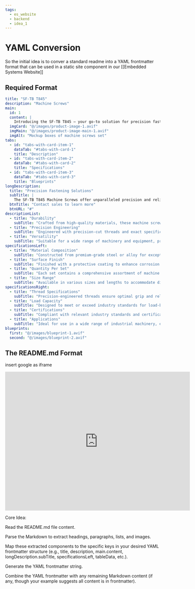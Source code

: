 ```yaml
---
tags:
  - es_website
  - backend
  - idea_1
---
```

# YAML Conversion
So the initial idea is to conver a standard readme into a YAML frontmatter format that can be used in a static site component in our [[Embedded Systems Website]] 

## Required Format
```yaml
title: "SF-TB T845"
description: "Machine Screws"
main:
  id: 1
  content: |
    Introducing the SF-TB T845 – your go-to solution for precision fastening in machinery and equipment. This comprehensive set of machine screws is meticulously crafted to meet the stringent demands of industrial applications, ensuring secure and reliable fastening.
  imgCard: "@/images/product-image-1.avif"
  imgMain: "@/images/product-image-main-1.avif"
  imgAlt: "Mockup boxes of machine screws set"
tabs:
  - id: "tabs-with-card-item-1"
    dataTab: "#tabs-with-card-1"
    title: "Description"
  - id: "tabs-with-card-item-2"
    dataTab: "#tabs-with-card-2"
    title: "Specifications"
  - id: "tabs-with-card-item-3"
    dataTab: "#tabs-with-card-3"
    title: "Blueprints"
longDescription:
  title: "Precision Fastening Solutions"
  subTitle: |
    The SF-TB T845 Machine Screws offer unparalleled precision and reliability for industrial applications, ensuring seamless operation and longevity for your machinery and equipment.
  btnTitle: "Contact sales to learn more"
  btnURL: "#"
descriptionList:
  - title: "Durability"
    subTitle: "Crafted from high-quality materials, these machine screws are built to withstand the rigors of industrial environments."
  - title: "Precision Engineering"
    subTitle: "Engineered with precision-cut threads and exact specifications, ensuring a tight and secure fit for every application."
  - title: "Versatility"
    subTitle: "Suitable for a wide range of machinery and equipment, providing versatile fastening solutions for various industrial needs."
specificationsLeft:
  - title: "Material Composition"
    subTitle: "Constructed from premium-grade steel or alloy for exceptional strength and durability."
  - title: "Surface Finish"
    subTitle: "Finished with a protective coating to enhance corrosion resistance and extend service life."
  - title: "Quantity Per Set"
    subTitle: "Each set contains a comprehensive assortment of machine screws to meet diverse industrial requirements."
  - title: "Size Range"
    subTitle: "Available in various sizes and lengths to accommodate different machinery and equipment specifications."
specificationsRight:
  - title: "Thread Specifications"
    subTitle: "Precision-engineered threads ensure optimal grip and reliability, even in high-vibration environments."
  - title: "Load Capacity"
    subTitle: "Designed to meet or exceed industry standards for load-bearing capacity, ensuring safe and reliable operation."
  - title: "Certifications"
    subTitle: "Compliant with relevant industry standards and certifications, guaranteeing quality and reliability."
  - title: "Applications"
    subTitle: "Ideal for use in a wide range of industrial machinery, equipment, and assemblies that demand precise and secure fastening."
blueprints:
  first: "@/images/blueprint-1.avif"
  second: "@/images/blueprint-2.avif"   
```

## The README.md Format 
insert google as iframe 
<iframe src="https://www.google.com/maps/embed?pb=!1m18!1m12!1m3!1d3153.987449174328!2d-122.41941568468111!3d37.77492977975959!2m3!1f0!2f0!3f0!3m2!1i1024!2i768!4f13.1!3m3!1m2!1s0x8085809c8e8c8c8c%3A0x8c8c8c8c8c8c8c8c!2sSan%20Francisco%2C%20CA%2094105%2C%20USA!5e0!3m2!1sen!2sin!4v1633079161234" width="600" height="450" style="border:0;" allowfullscreen="" loading="lazy"></iframe>



Core Idea:

Read the README.md file content.

Parse the Markdown to extract headings, paragraphs, lists, and images.

Map these extracted components to the specific keys in your desired YAML frontmatter structure (e.g., title, description, main.content, longDescription.subTitle, specificationsLeft, tableData, etc.).

Generate the YAML frontmatter string.

Combine the YAML frontmatter with any remaining Markdown content (if any, though your example suggests all content is in frontmatter).